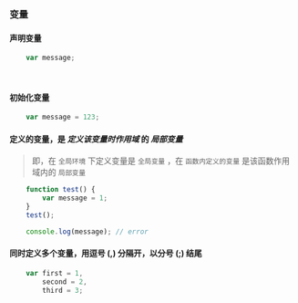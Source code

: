 ### 变量

#### 声明变量

```javascript
    var message;
```

<br>

#### 初始化变量

```javascript
    var message = 123;
```

#### 定义的变量，是 ***定义该变量时作用域*** 的 ***局部变量***
> 即，在 `全局环境` 下定义变量是 `全局变量` ，在 `函数内定义的变量` 是该函数作用域内的 `局部变量`
```javascript
    function test() {
        var message = 1;
    }
    test();

    console.log(message); // error
```

#### 同时定义多个变量，用逗号 (,) 分隔开，以分号 (;) 结尾
```javascript
    var first = 1,
        second = 2,
        third = 3;
```
